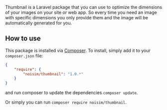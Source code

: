 Thumbnail is a Laravel package that you can use to optimize the dimensions of your images on your site or web app. So every time you need an image with specific dimensions you only provide them and the image will be automatically generated for you.

## How to use

This package is installed via [Composer](http://getcomposer.org/). To install, simply add it
to your `composer.json` file:

```json
{
    "require": {
        "noisim/thumbnail": "1.0.*"
    }
}
```

and run composer to update the dependencies `composer update`.

Or simply you can run `composer require noisim/thumbnail`.
